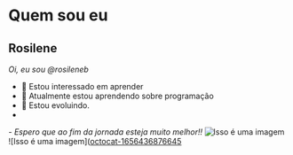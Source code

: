 # Quem sou eu
## Rosilene 
*Oi, eu sou @rosileneb*
- 👀 Estou interessado em aprender
- 🌱 Atualmente estou aprendendo sobre programação
- 💞️ Estou evoluindo. 
- 
*- Espero que ao fim da jornada esteja muito melhor!!*
![Isso é uma imagem](https://myoctocat.com/assets/images/base-octocat.svg)
![Isso é uma imagem]([octocat-1656436876645](https://user-images.githubusercontent.com/105072907/176244978-0bea6b81-e11a-4d56-91f9-a3eae9862c1d.png)

